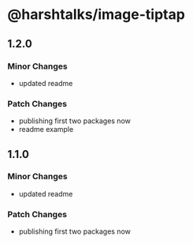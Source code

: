 # @harshtalks/image-tiptap

## 1.2.0

### Minor Changes

- updated readme

### Patch Changes

- publishing first two packages now
- readme example

## 1.1.0

### Minor Changes

- updated readme

### Patch Changes

- publishing first two packages now
